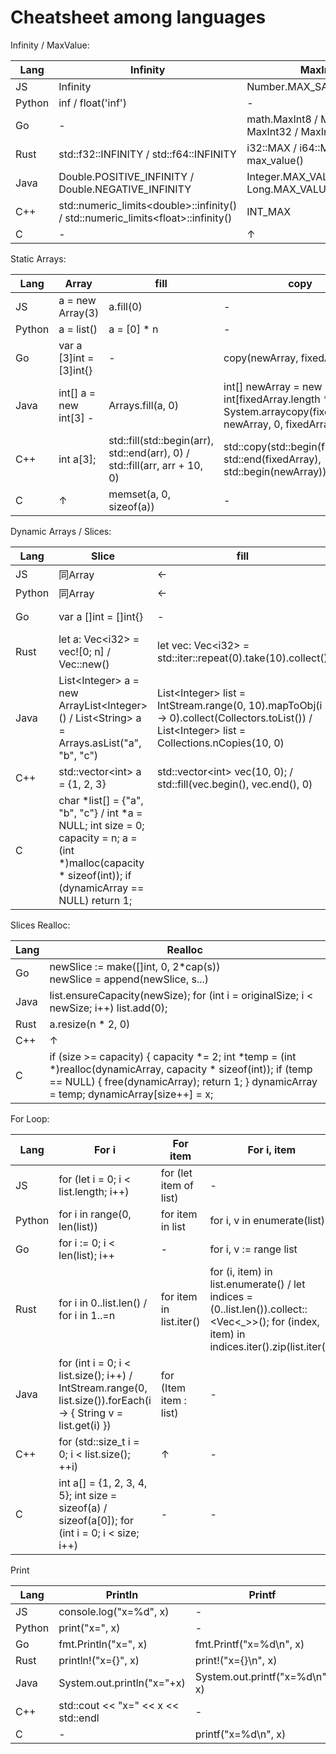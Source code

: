 
# Cheatsheet among languages

Infinity / MaxValue:

| Lang  | Infinity | MaxInt | MaxValue |
| -- | -- | -- | -- |
| JS    | Infinity | Number.MAX_SAFE_INTEGER | Number.MaxValue |
| Python| inf / float('inf') | - | sys.float_info.max |
| Go    | -  | math.MaxInt8 / MaxInt16 / MaxInt32 / MaxInt64 | math.MaxFloat32 / MaxFloat64 |
| Rust  | std::f32::INFINITY / std::f64::INFINITY | i32::MAX / i64::MAX / max_value() | - |
| Java  | Double.POSITIVE_INFINITY / Double.NEGATIVE_INFINITY | Integer.MAX_VALUE / Long.MAX_VALUE | Float.MAX_VALUE / Double.MAX_VALUE |
| C++   | std::numeric_limits\<double\>::infinity() / std::numeric_limits\<float\>::infinity() | INT_MAX | FLT_MAX / DBL_MAX |
| C     | - | ↑ | ↑ |

Static Arrays:

| Lang  | Array | fill | copy | free |
| -- | -- | -- | -- | -- |
| JS    | a = new Array(3) | a.fill(0) | - | - |
| Python| a = list() | a = [0] * n | - | - |
| Go    | var a [3]int = [3]int{} | - | copy(newArray, fixedArray) | - |
| Java  | int[] a = new int[3] - | Arrays.fill(a, 0) | int[] newArray = new int[fixedArray.length * 2];<br>System.arraycopy(fixedArray, 0, newArray, 0, fixedArray.length); | - |
| C++   | int a[3]; | std::fill(std::begin(arr), std::end(arr), 0) / std::fill(arr, arr + 10, 0) | std::copy(std::begin(fixedArray), std::end(fixedArray), std::begin(newArray)) | delete[] a |
| C   | ↑ | memset(a, 0, sizeof(a)) | - | free a |

Dynamic Arrays / Slices:

| Lang  | Slice | fill | push |
| -- | -- | -- | -- |
| JS    | 同Array | ← | a.push(x) |
| Python| 同Array | ← | a.append(x) |
| Go    | var a []int = []int{} | - | a = append(a, x) |
| Rust  | let a: Vec\<i32\> = vec![0; n] / Vec::new() | let vec: Vec\<i32\> = std::iter::repeat(0).take(10).collect() | a.push(x) |
| Java  | List\<Integer\> a = new ArrayList\<Integer\>() / List\<String\> a = Arrays.asList("a", "b", "c") | List\<Integer\> list = IntStream.range(0, 10).mapToObj(i -> 0).collect(Collectors.toList()) / List\<Integer\> list = Collections.nCopies(10, 0) | a.add(x) |
| C++   | std::vector\<int\> a = {1, 2, 3} | std::vector\<int\> vec(10, 0); / std::fill(vec.begin(), vec.end(), 0) | a.push_back(x) |
| C     | char *list[] = {"a", "b", "c"} / int \*a = NULL; int size = 0; capacity = n; a = (int \*)malloc(capacity \* sizeof(int)); if (dynamicArray == NULL) return 1; |  |a[size++] = x |

Slices Realloc:

| Lang  | Realloc |
| -- | -- |
| Go  | newSlice := make([]int, 0, 2*cap(s))<br>newSlice = append(newSlice, s...) |
| Java  | list.ensureCapacity(newSize); for (int i = originalSize; i < newSize; i++) list.add(0); |
| Rust  | a.resize(n \* 2, 0) |
| C++   | ↑ |
| C     | if (size >= capacity) { capacity *= 2; int \*temp = (int \*)realloc(dynamicArray, capacity \* sizeof(int)); if (temp == NULL) { free(dynamicArray); return 1; } dynamicArray = temp; dynamicArray[size++] = x; |

For Loop:

| Lang  | For i | For item | For i, item |
| -- | -- | -- | -- |
| JS    | for (let i = 0; i < list.length; i++) | for (let item of list) | - |
| Python| for i in range(0, len(list)) | for item in list | for i, v in enumerate(list) |
| Go    | for i := 0; i < len(list); i++ | - | for i, v := range list |
| Rust  | for i in 0..list.len() / for i in 1..=n | for item in list.iter() | for (i, item) in list.enumerate() / let indices = (0..list.len()).collect::<Vec<_>>(); for (index, item) in indices.iter().zip(list.iter()) |
| Java  | for (int i = 0; i < list.size(); i++) / IntStream.range(0, list.size()).forEach(i -> { String v = list.get(i) }) | for (Item item : list) | - |
| C++   | for (std::size_t i = 0; i < list.size(); ++i) | ↑ | - |
| C     | int a[] = {1, 2, 3, 4, 5}; int size = sizeof(a) / sizeof(a[0]); for (int i = 0; i < size; i++) | - | - |

Print

| Lang  | Println | Printf |
| -- | -- | -- |
| JS    | console.log("x=%d", x) | - |
| Python| print("x=", x) | - |
| Go    | fmt.Println("x=", x) | fmt.Printf("x=%d\n", x) |
| Rust  | println!("x={}", x) | print!("x={}\n", x) |
| Java  | System.out.println("x="+x) | System.out.printf("x=%d\n", x) |
| C++   | std::cout << "x=" << x << std::endl | - |
| C     | - | printf("x=%d\n", x) |
